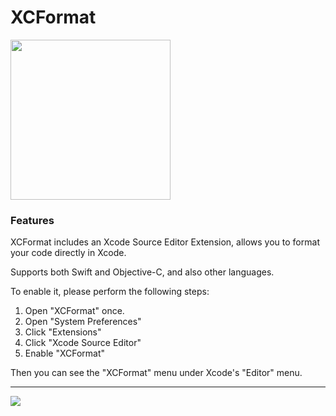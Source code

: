 # XCFormat

<img src="https://user-images.githubusercontent.com/1243254/61519852-7ee35500-aa3f-11e9-9056-7b4dfd403667.png" width="256"/>

### Features

XCFormat includes an Xcode Source Editor Extension, allows you to format your code directly in Xcode.

Supports both Swift and Objective-C, and also other languages.

To enable it, please perform the following steps:

1. Open "XCFormat" once.
2. Open "System Preferences"
3. Click "Extensions"
4. Click "Xcode Source Editor"
5. Enable "XCFormat"

Then you can see the "XCFormat" menu under Xcode's "Editor" menu.

---

[![](https://linkmaker.itunes.apple.com/assets/shared/badges/en-us/macappstore-lrg.svg)](https://geo.itunes.apple.com/us/app/xcformat/id1165321484?mt=12)
